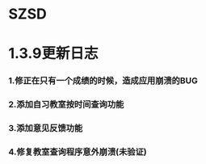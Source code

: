 # SZSD
# 1.3.9更新日志
### 1.修正在只有一个成绩的时候，造成应用崩溃的BUG
### 2.添加自习教室按时间查询功能
### 3.添加意见反馈功能
### 4.修复教室查询程序意外崩溃(未验证)

